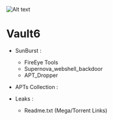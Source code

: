 ![Alt text](https://raw.githubusercontent.com/adnane-X-tebbaa/imgs/master/Vault2.gif)

# Vault6 

* SunBurst : 
  - FireEye Tools
  - Supernova_webshell_backdoor
  - APT_Dropper
* APTs Collection : 

* Leaks : 
   - Readme.txt (Mega/Torrent Links) 
